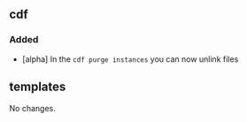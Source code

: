 ## cdf 

### Added

- [alpha] In the `cdf purge instances` you can now unlink files

## templates

No changes.